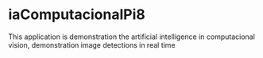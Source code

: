 # iaComputacionalPi8
This application is demonstration the artificial intelligence in computacional vision, demonstration image detections in real time
